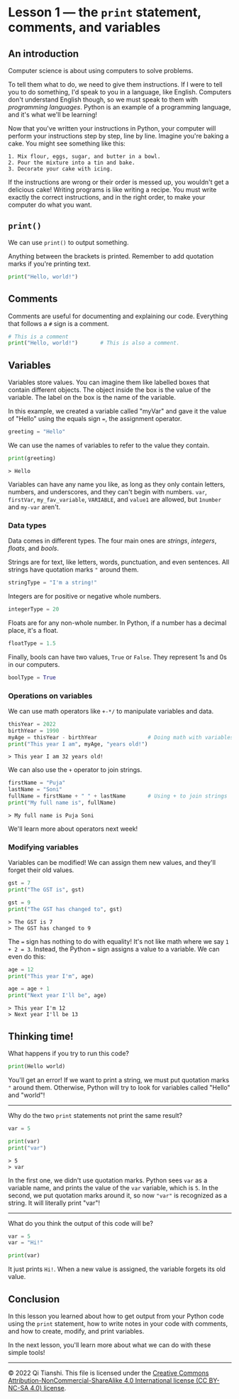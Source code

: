 # Lesson 1 — the `print` statement, comments, and variables

## An introduction
Computer science is about using computers to solve problems.

To tell them what to do, we need to give them instructions. If I were to tell you to do something, I'd speak to you in a language, like English. Computers don't understand English though, so we must speak to them with *programming languages*. Python is an example of a programming language, and it's what we'll be learning!

Now that you've written your instructions in Python, your computer will perform your instructions step by step, line by line. Imagine you're baking a cake. You might see something like this:

```
1. Mix flour, eggs, sugar, and butter in a bowl.
2. Pour the mixture into a tin and bake.
3. Decorate your cake with icing.
```

If the instructions are wrong or their order is messed up, you wouldn't get a delicious cake! Writing programs is like writing a recipe. You must write exactly the correct instructions, and in the right order, to make your computer do what you want.

## `print()`
We can use `print()` to output something.

Anything between the brackets is printed. Remember to add quotation marks if you're printing text.

```Python
print("Hello, world!")
```

## Comments
Comments are useful for documenting and explaining our code. Everything that follows a `#` sign is a comment.

```Python
# This is a comment
print("Hello, world!")       # This is also a comment.
```

## Variables
Variables store values. You can imagine them like labelled boxes that contain different objects. The object inside the box is the value of the variable. The label on the box is the name of the variable.

In this example, we created a variable called "myVar" and gave it the value of "Hello" using the equals sign `=`, the assignment operator.

```Python
greeting = "Hello"
```

We can use the names of variables to refer to the value they contain.

```Python
print(greeting)
```

```
> Hello
```

Variables can have any name you like, as long as they only contain letters, numbers, and underscores, and they can't begin with numbers. `var`, `firstVar`, `my_fav_variable`, `VARIABLE`, and `value1` are allowed, but `1number` and `my-var` aren't.

### Data types
Data comes in different types. The four main ones are *strings*, *integers*, *floats*, and *bools*.

Strings are for text, like letters, words, punctuation, and even sentences. All strings have quotation marks `"` around them.

```Python
stringType = "I'm a string!"
```

Integers are for positive or negative whole numbers.

```Python
integerType = 20
```

Floats are for any non-whole number. In Python, if a number has a decimal place, it's a float.

```Python
floatType = 1.5
```

Finally, bools can have two values, `True` or `False`. They represent 1s and 0s in our computers.

```Python
boolType = True
```

### Operations on variables
We can use math operators like `+-*/` to manipulate variables and data.

```Python
thisYear = 2022
birthYear = 1990
myAge = thisYear - birthYear                # Doing math with variables
print("This year I am", myAge, "years old!")
```

```
> This year I am 32 years old!
```

We can also use the `+` operator to join strings.

```Python
firstName = "Puja"
lastName = "Soni"
fullName = firstName + " " + lastName       # Using + to join strings
print("My full name is", fullName)
```

```
> My full name is Puja Soni
```

We'll learn more about operators next week!

### Modifying variables
Variables can be modified! We can assign them new values, and they'll forget their old values.

```Python
gst = 7
print("The GST is", gst)

gst = 9
print("The GST has changed to", gst)
```

```
> The GST is 7
> The GST has changed to 9
```

The `=` sign has nothing to do with equality! It's not like math where we say `1 + 2 = 3`. Instead, the Python `=` sign assigns a value to a variable. We can even do this:

```Python
age = 12
print("This year I'm", age)

age = age + 1
print("Next year I'll be", age)
```

```
> This year I'm 12
> Next year I'll be 13
```

## Thinking time!
What happens if you try to run this code?

```Python
print(Hello world)
```

You'll get an error! If we want to print a string, we must put quotation marks `"` around them. Otherwise, Python will try to look for variables called "Hello" and "world"!

---

Why do the two `print` statements not print the same result?

```Python
var = 5

print(var)
print("var")
```

```
> 5
> var
```

In the first one, we didn't use quotation marks. Python sees `var` as a variable name, and prints the value of the `var` variable, which is `5`. In the second, we put quotation marks around it, so now `"var"` is recognized as a string. It will literally print "var"!

---

What do you think the output of this code will be?

```Python
var = 5
var = "Hi!"

print(var)
```

It just prints `Hi!`. When a new value is assigned, the variable forgets its old value.

## Conclusion
In this lesson you learned about how to get output from your Python code using the `print` statement, how to write notes in your code with comments, and how to create, modify, and print variables.

In the next lesson, you'll learn more about what we can do with these simple tools!

---
© 2022 Qi Tianshi. This file is licensed under the [Creative Commons Attribution-NonCommercial-ShareAlike 4.0 International license (CC BY-NC-SA 4.0) license](https://creativecommons.org/licenses/by-nc-sa/4.0/).
